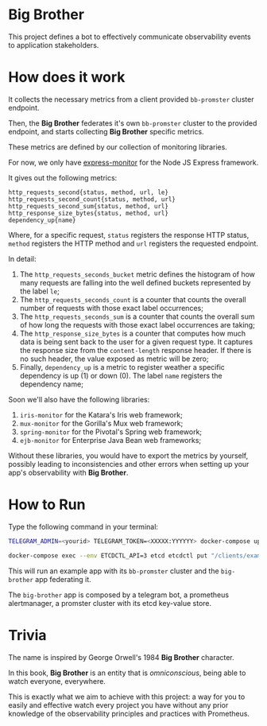 # Big Brother
This project defines a bot to effectively communicate observability events to application stakeholders.  

# How does it work

It collects the necessary metrics from a client provided `bb-promster` cluster endpoint.

Then, the **Big Brother** federates it's own `bb-promster` cluster to the provided endpoint, and starts collecting **Big Brother** specific metrics.

These metrics are defined by our collection of monitoring libraries. 

For now, we only have [express-monitor](https://github.com/labbsr0x/express-monitor) for the Node JS Express framework. 

It gives out the following metrics:

```
http_requests_second{status, method, url, le}
http_requests_second_count{status, method, url}
http_requests_second_sum{status, method, url}
http_response_size_bytes{status, method, url}
dependency_up{name}
```

Where, for a specific request, `status` registers the response HTTP status, `method` registers the HTTP method and `url` registers the requested endpoint.

In detail:

1. The `http_requests_seconds_bucket` metric defines the histogram of how many requests are falling into the well defined buckets represented by the label `le`;
2. The `http_requests_seconds_count` is a counter that counts the overall number of requests with those exact label occurrences;
3. The `http_requests_seconds_sum` is a counter that counts the overall sum of how long the requests with those exact label occurrences are taking;
4. The `http_response_size_bytes` is a counter that computes how much data is being sent back to the user for a given request type. It captures the response size from the `content-length` response header. If there is no such header, the value exposed as metric will be zero;
5. Finally, `dependency_up` is a metric to register weather a specific dependency is up (1) or down (0). The label `name` registers the dependency name;

Soon we'll also have the following libraries:

1. `iris-monitor` for the Katara's Iris web framework;
2. `mux-monitor` for the Gorilla's Mux web framework;
3. `spring-monitor` for the Pivotal's Spring web framework;
4. `ejb-monitor` for Enterprise Java Bean web frameworks;

Without these libraries, you would have to export the metrics by yourself, possibly leading to inconsistencies and other errors when setting up your app's observability with **Big Brother**.  

# How to Run

Type the following command in your terminal:

```bash
TELEGRAM_ADMIN=<yourid> TELEGRAM_TOKEN=<XXXXX:YYYYYY> docker-compose up -d --build

docker-compose exec --env ETCDCTL_API=3 etcd etcdctl put "/clients/example/example-bb-promster:9090" -- ""
```

This will run an example app with its `bb-promster` cluster and the `big-brother` app federating it.

The `big-brother` app is composed by a telegram bot, a prometheus alertmanager, a promster cluster with its etcd key-value store.

# Trivia

The name is inspired by George Orwell's 1984 **Big Brother** character. 

In this book, **Big Brother** is an entity that is *omniconscious*, being able to watch everyone, everywhere. 

This is exactly what we aim to achieve with this project: a way for you to easily and effective watch every project you have without any prior knowledge of the observability principles and practices with Prometheus. 
